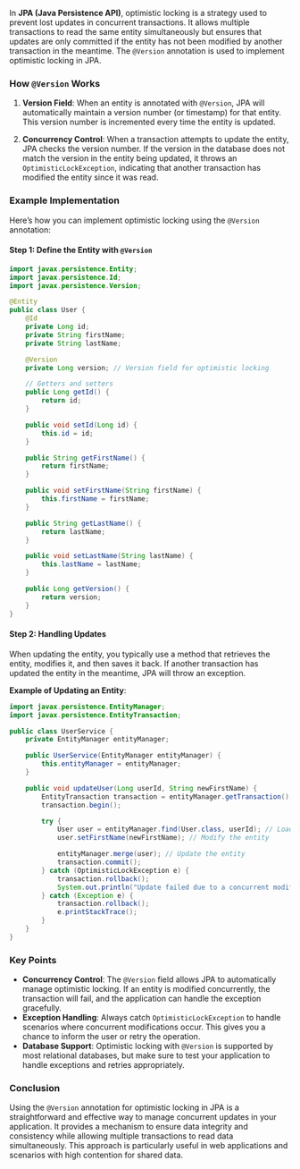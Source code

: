 In **JPA (Java Persistence API)**, optimistic locking is a strategy used to prevent lost updates in concurrent transactions. It allows multiple transactions to read the same entity simultaneously but ensures that updates are only committed if the entity has not been modified by another transaction in the meantime. The `@Version` annotation is used to implement optimistic locking in JPA.

### How `@Version` Works

1. **Version Field**: When an entity is annotated with `@Version`, JPA will automatically maintain a version number (or timestamp) for that entity. This version number is incremented every time the entity is updated.

2. **Concurrency Control**: When a transaction attempts to update the entity, JPA checks the version number. If the version in the database does not match the version in the entity being updated, it throws an `OptimisticLockException`, indicating that another transaction has modified the entity since it was read.

### Example Implementation

Here’s how you can implement optimistic locking using the `@Version` annotation:

#### Step 1: Define the Entity with `@Version`

```java
import javax.persistence.Entity;
import javax.persistence.Id;
import javax.persistence.Version;

@Entity
public class User {
    @Id
    private Long id;
    private String firstName;
    private String lastName;

    @Version
    private Long version; // Version field for optimistic locking

    // Getters and setters
    public Long getId() {
        return id;
    }

    public void setId(Long id) {
        this.id = id;
    }

    public String getFirstName() {
        return firstName;
    }

    public void setFirstName(String firstName) {
        this.firstName = firstName;
    }

    public String getLastName() {
        return lastName;
    }

    public void setLastName(String lastName) {
        this.lastName = lastName;
    }

    public Long getVersion() {
        return version;
    }
}
```

#### Step 2: Handling Updates

When updating the entity, you typically use a method that retrieves the entity, modifies it, and then saves it back. If another transaction has updated the entity in the meantime, JPA will throw an exception.

**Example of Updating an Entity**:
```java
import javax.persistence.EntityManager;
import javax.persistence.EntityTransaction;

public class UserService {
    private EntityManager entityManager;

    public UserService(EntityManager entityManager) {
        this.entityManager = entityManager;
    }

    public void updateUser(Long userId, String newFirstName) {
        EntityTransaction transaction = entityManager.getTransaction();
        transaction.begin();

        try {
            User user = entityManager.find(User.class, userId); // Load user entity
            user.setFirstName(newFirstName); // Modify the entity

            entityManager.merge(user); // Update the entity
            transaction.commit();
        } catch (OptimisticLockException e) {
            transaction.rollback();
            System.out.println("Update failed due to a concurrent modification. Please retry.");
        } catch (Exception e) {
            transaction.rollback();
            e.printStackTrace();
        }
    }
}
```

### Key Points

- **Concurrency Control**: The `@Version` field allows JPA to automatically manage optimistic locking. If an entity is modified concurrently, the transaction will fail, and the application can handle the exception gracefully.
- **Exception Handling**: Always catch `OptimisticLockException` to handle scenarios where concurrent modifications occur. This gives you a chance to inform the user or retry the operation.
- **Database Support**: Optimistic locking with `@Version` is supported by most relational databases, but make sure to test your application to handle exceptions and retries appropriately.

### Conclusion

Using the `@Version` annotation for optimistic locking in JPA is a straightforward and effective way to manage concurrent updates in your application. It provides a mechanism to ensure data integrity and consistency while allowing multiple transactions to read data simultaneously. This approach is particularly useful in web applications and scenarios with high contention for shared data.